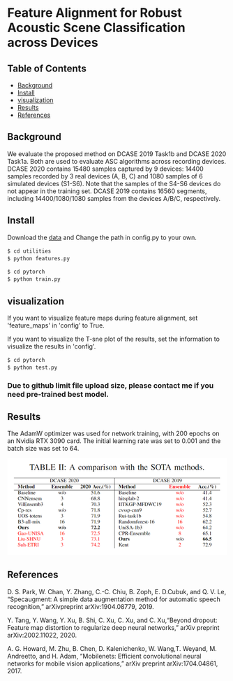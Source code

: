 # Feature Alignment for Robust Acoustic Scene Classification across Devices

## Table of Contents

- [Background](#background)
- [Install](#install)
- [visualization](#visualization)
- [Results](#results)
- [References](#references)

## Background
We evaluate the proposed method on DCASE 2019 Task1b and DCASE 2020 Task1a. 
Both are used to evaluate ASC algorithms across recording devices. 
DCASE 2020 contains 15480 samples captured by 9 devices: 14400 samples recorded by 3 real devices (A, B, C) and 1080 samples of 6 simulated devices (S1-S6).
Note that the samples of the S4-S6 devices do not appear in the training set. 
DCASE 2019 contains 16560 segments, including 14400/1080/1080 samples from the devices A/B/C, respectively. 

## Install
Download the [data](https://doi.org/10.5281/zenodo.3670185) and Change the path in config.py to your own.

```sh
$ cd utilities
$ python features.py
```
```sh
$ cd pytorch
$ python train.py

```
## visualization
If you want to visualize feature maps during feature alignment, set 'feature_maps' in 'config' to True.

If you want to visualize the T-sne plot of the results, set the information to visualize the results in 'config'.

```sh
$ cd pytorch
$ python test.py
```
### Due to github limit file upload size, please contact me if you need pre-trained best model.

## Results

The AdamW optimizer was used for network training, with 200 epochs on an Nvidia RTX 3090 card. The initial learning rate was set to 0.001 and the batch size was set to 64.

<img src="https://github.com/Jingqiao-Zhao/FAASC/blob/main/result.png"/>



## References
D. S. Park, W. Chan, Y. Zhang, C.-C. Chiu, B. Zoph, E. D.Cubuk, and Q. V. Le, “Specaugment: A simple data augmentation method for automatic speech recognition,” arXivpreprint arXiv:1904.08779, 2019.

Y. Tang, Y. Wang, Y. Xu, B. Shi, C. Xu, C. Xu, and C. Xu,“Beyond dropout: Feature map distortion to regularize deep neural networks,” arXiv preprint arXiv:2002.11022, 2020.

A. G. Howard, M. Zhu, B. Chen, D. Kalenichenko, W. Wang,T. Weyand, M. Andreetto, and H. Adam, “Mobilenets: Efficient convolutional neural networks for mobile vision applications,” arXiv preprint arXiv:1704.04861, 2017.





